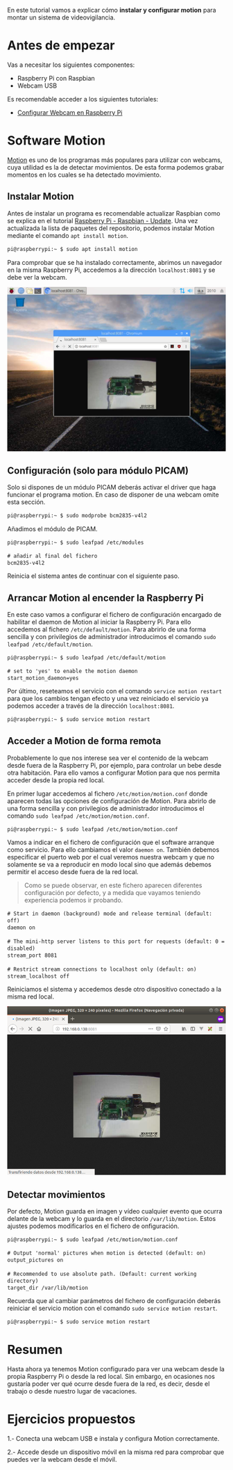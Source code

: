 En este tutorial vamos a explicar cómo **instalar y configurar motion** para montar un sistema de videovigilancia.

# Antes de empezar

Vas a necesitar los siguientes componentes:

- Raspberry Pi con Raspbian
- Webcam USB

Es recomendable acceder a los siguientes tutoriales:

- [Configurar Webcam en Raspberry Pi](raspberry_pi-webcam-luvcview)

# Software Motion

[Motion](https://motion-project.github.io/) es uno de los programas más populares para utilizar con webcams, cuya utilidad es la de detectar movimientos. De esta forma podemos grabar momentos en los cuales se ha detectado movimiento. 

## Instalar Motion

Antes de instalar un programa es recomendable actualizar Raspbian como se explica en el tutorial [Raspberry Pi - Raspbian - Update](raspberry_pi-raspbian-update). Una vez actualizada la lista de paquetes del repositorio, podemos instalar Motion mediante el comando `apt install motion`.

```sh
pi@raspberrypi:~ $ sudo apt install motion
```

Para comprobar que se ha instalado correctamente, abrimos un navegador en la misma Raspberry Pi, accedemos a la dirección `localhost:8081` y se debe ver la webcam.

![](img/motion.png)

## Configuración (solo para módulo PICAM)

Solo si dispones de un módulo PICAM deberás activar el driver que haga funcionar el programa motion. En caso de disponer de una webcam omite esta sección.

```sh
pi@raspberrypi:~ $ sudo modprobe bcm2835-v4l2
```

Añadimos el módulo de PICAM.

```sh
pi@raspberrypi:~ $ sudo leafpad /etc/modules
```

```
# añadir al final del fichero
bcm2835-v4l2
```

Reinicia el sistema antes de continuar con el siguiente paso.

## Arrancar Motion al encender la Raspberry Pi

En este caso vamos a configurar el fichero de configuración encargado de habilitar el daemon de Motion al iniciar la Raspberry Pi. Para ello accedemos al fichero `/etc/default/motion`. Para abrirlo de una forma sencilla y con privilegios de administrador introducimos el comando `sudo leafpad /etc/default/motion`.

```sh
pi@raspberrypi:~ $ sudo leafpad /etc/default/motion
```

```
# set to 'yes' to enable the motion daemon
start_motion_daemon=yes
```

Por último, reseteamos el servicio con el comando `service motion restart` para que los cambios tengan efecto y una vez reiniciado el servicio ya podemos acceder a través de la dirección `localhost:8081`.

```sh
pi@raspberrypi:~ $ sudo service motion restart
```

## Acceder a Motion de forma remota

Probablemente lo que nos interese sea ver el contenido de la webcam desde fuera de la Raspberry Pi, por ejemplo, para controlar un bebe desde otra habitación. Para ello vamos a configurar Motion para que nos permita acceder desde la propia red local.

En primer lugar accedemos al fichero `/etc/motion/motion.conf` donde aparecen todas las opciones de configuración de Motion. Para abrirlo de una forma sencilla y con privilegios de administrador introducimos el comando `sudo leafpad /etc/motion/motion.conf`.

```sh
pi@raspberrypi:~ $ sudo leafpad /etc/motion/motion.conf
```

Vamos a indicar en el fichero de configuración que el software arranque como servicio. Para ello cambiamos el valor `daemon on`. También debemos especificar el puerto web por el cual veremos nuestra webcam y que no solamente se va a reproducir en modo local sino que además debemos permitir el acceso desde fuera de la red local.

> Como se puede observar, en este fichero aparecen diferentes configuración por defecto, y a medida que vayamos teniendo experiencia podemos ir probando.

```
# Start in daemon (background) mode and release terminal (default: off)
daemon on

# The mini-http server listens to this port for requests (default: 0 = disabled)
stream_port 8081

# Restrict stream connections to localhost only (default: on)
stream_localhost off
```

Reiniciamos el sistema y accedemos desde otro dispositivo conectado a la misma red local.

![](img/remoto.png)

## Detectar movimientos

Por defecto, Motion guarda en imagen y vídeo cualquier evento que ocurra delante de la webcam y lo guarda en el directorio `/var/lib/motion`. Estos ajustes podemos modificarlos en el fichero de onfiguración.

```sh
pi@raspberrypi:~ $ sudo leafpad /etc/motion/motion.conf
```

```
# Output 'normal' pictures when motion is detected (default: on)
output_pictures on

# Recommended to use absolute path. (Default: current working directory)
target_dir /var/lib/motion
```

Recuerda que al cambiar parámetros del fichero de configuración deberás reiniciar el servicio motion con el comando `sudo service motion restart`.

```sh
pi@raspberrypi:~ $ sudo service motion restart
```

# Resumen

Hasta ahora ya tenemos Motion configurado para ver una webcam desde la propia Raspberry Pi o desde la red local. Sin embargo, en ocasiones nos gustaría poder ver qué ocurre desde fuera de la red, es decir, desde el trabajo o desde nuestro lugar de vacaciones.

# Ejercicios propuestos

1.- Conecta una webcam USB e instala y configura Motion correctamente.

2.- Accede desde un dispositivo móvil en la misma red para comprobar que puedes ver la webcam desde el móvil.
